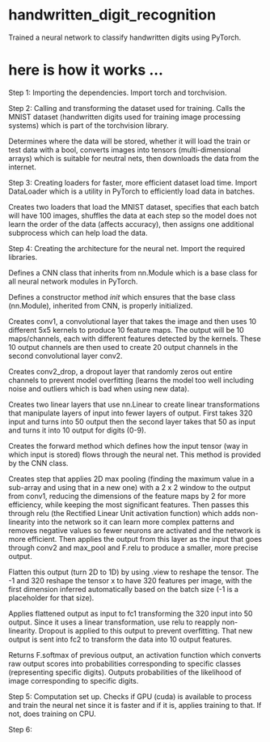 # handwritten_digit_recognition
Trained a neural network to classify handwritten digits using PyTorch.

# here is how it works ...

Step 1: Importing the dependencies.
Import torch and torchvision. 

Step 2: Calling and transforming the dataset used for training. 
Calls the MNIST dataset (handwritten digits used for training image processing systems) which is part of the torchvision library. 

Determines where the data will be stored, whether it will load the train or test data with a bool, converts images into tensors (multi-dimensional arrays) which is suitable for neutral nets, then downloads the data from the internet. 

Step 3: Creating loaders for faster, more efficient dataset load time. 
Import DataLoader which is a utility in PyTorch to efficiently load data in batches. 

Creates two loaders that load the MNIST dataset, specifies that each batch will have 100 images, shuffles the data at each step so the model does not learn the order of the data (affects accuracy), then assigns one additional subprocess which can help load the data. 

Step 4: Creating the architecture for the neural net. 
Import the required libraries. 

Defines a CNN class that inherits from nn.Module which is a base class for all neural network modules in PyTorch. 

Defines a constructor method _init_ which ensures that the base class (nn.Module),  inherited from CNN, is properly initialized. 

Creates conv1, a convolutional layer that takes the image and then uses 10 different 5x5 kernels to produce 10 feature maps. The output will be 10 maps/channels, each with different features detected by the kernels. These 10 output channels are then used to create 20 output channels in the second convolutional layer conv2. 

Creates conv2_drop, a dropout layer that randomly zeros out entire channels to prevent model overfitting (learns the model too well including noise and outliers which is bad when using new data). 

Creates two linear layers that use nn.Linear to create linear transformations that manipulate layers of input into fewer layers of output. First takes 320 input and turns into 50 output then the second layer takes that 50 as input and turns it into 10 output for digits (0-9).

Creates the forward method which defines how the input tensor (way in which input is stored) flows through the neural net. This method is provided by the CNN class. 

Creates step that applies 2D max pooling (finding the maximum value in a sub-array and using that in a new one) with a 2 x 2 window to the output from conv1, reducing the dimensions of the feature maps by 2 for more efficiency, while keeping the most significant features. Then passes this through relu (the Rectified Linear Unit activation function) which adds non-linearity into the network so it can learn more complex patterns and removes negative values so fewer neurons are activated and the network is more efficient. Then applies the output from this layer as the input that goes through conv2 and max_pool and F.relu to produce a smaller, more precise output. 

Flatten this output (turn 2D to 1D) by using .view to reshape the tensor. The -1 and 320 reshape the tensor x to have 320 features per image, with the first dimension inferred automatically based on the batch size (-1 is a placeholder for that size).

Applies flattened output as input to fc1 transforming the 320 input into 50 output. Since it uses a linear transformation, use relu to reapply non-linearity. Dropout is applied to this output to prevent overfitting. That new output is sent into fc2 to transform the data into 10 output features. 

Returns F.softmax of previous output, an activation function which converts raw output scores into probabilities corresponding to specific classes (representing specific digits). Outputs probabilities of the likelihood of image corresponding to specific digits. 

Step 5: Computation set up. 
Checks if GPU (cuda) is available to process and train the neural net since it is faster and if it is, applies training to that. If not, does training on CPU. 

Step 6:
